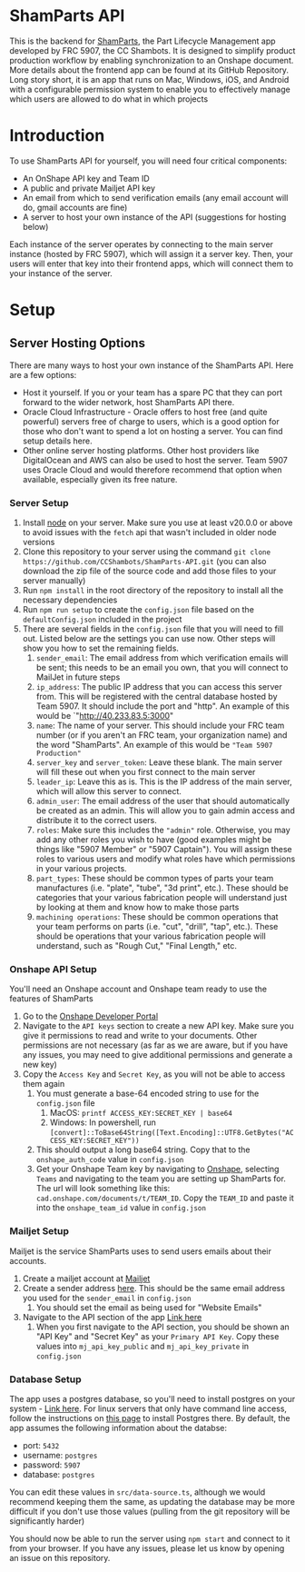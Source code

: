 # ShamParts API

This is the backend for [ShamParts](https://github.com/CCShambots/sham_parts), the Part Lifecycle Management app developed by FRC 5907, the CC Shambots. It is designed to simplify product production workflow by enabling synchronization to an Onshape document. More details about the frontend app can be found at its GitHub Repository. Long story short, it is an app that runs on Mac, Windows, iOS, and Android with a configurable permission system to enable you to effectively manage which users are allowed to do what in which projects

# Introduction
To use ShamParts API for yourself, you will need four critical components:
- An OnShape API key and Team ID
- A public and private Mailjet API key
- An email from which to send verification emails (any email account will do, gmail accounts are fine)
- A server to host your own instance of the API (suggestions for hosting below)

Each instance of the server operates by connecting to the main server instance (hosted by FRC 5907), which will assign it a server key. Then, your users will enter that key into their frontend apps, which will connect them to your instance of the server.

# Setup

## Server Hosting Options
There are many ways to host your own instance of the ShamParts API. Here are a few options:
- Host it yourself. If you or your team has a spare PC that they can port forward to the wider network, host ShamParts API there.
- Oracle Cloud Infrastructure - Oracle offers to host free (and quite powerful) servers free of charge to users, which is a good option for those who don't want to spend a lot on hosting a server. You can find setup details here.
- Other online server hosting platforms. Other host providers like DigitalOcean and AWS can also be used to host the server. Team 5907 uses Oracle Cloud and would therefore recommend that option when available, especially given its free nature.

### Server Setup
1. Install [node](https://nodejs.org/en) on your server. Make sure you use at least v20.0.0 or above to avoid issues with the `fetch` api that wasn't included in older node versions
2. Clone this repository to your server using the command `git clone https://github.com/CCShambots/ShamParts-API.git` (you can also download the zip file of the source code and add those files to your server manually)
3. Run `npm install` in the root directory of the repository to install all the necessary dependencies
4. Run `npm run setup` to create the `config.json` file based on the `defaultConfig.json` included in the project
5. There are several fields in the `config.json` file that you will need to fill out. Listed below are the settings you can use now. Other steps will show you how to set the remaining fields.
   1. `sender_email`: The email address from which verification emails will be sent; this needs to be an email you own, that you will connect to MailJet in future steps
   2. `ip_address`: The public IP address that you can access this server from. This will be registered with the central database hosted by Team 5907. It should include the port and "http". An example of this would be `"http://40.233.83.5:3000"
   3. `name`: The name of your server. This should include your FRC team number (or if you aren't an FRC team, your organization name) and the word "ShamParts". An example of this would be `"Team 5907 Production"`
   4. `server_key` and `server_token`: Leave these blank. The main server will fill these out when you first connect to the main server
   5. `leader_ip`: Leave this as is. This is the IP address of the main server, which will allow this server to connect.
   6. `admin_user`: The email address of the user that should automatically be created as an admin. This will allow you to gain admin access and distribute it to the correct users.
   7. `roles`: Make sure this includes the `"admin"` role. Otherwise, you may add any other roles you wish to have (good examples might be things like "5907 Member" or "5907 Captain"). You will assign these roles to various users and modify what roles have which permissions in your various projects.
   8. `part_types`: These should be common types of parts your team manufactures (i.e. "plate", "tube", "3d print", etc.). These should be categories that your various fabrication people will understand just by looking at them and know how to make those parts
   9. `machining operations`: These should be common operations that your team performs on parts (i.e. "cut", "drill", "tap", etc.). These should be operations that your various fabrication people will understand, such as "Rough Cut," "Final Length," etc.

### Onshape API Setup
You'll need an Onshape account and Onshape team ready to use the features of ShamParts
1. Go to the [Onshape Developer Portal](https://dev-portal.onshape.com)
2. Navigate to the `API keys` section to create a new API key. Make sure you give it permissions to read and write to your documents. Other permissions are not necessary (as far as we are aware, but if you have any issues, you may need to give additional permissions and generate a new key)
3. Copy the `Access Key` and `Secret Key`, as you will not be able to access them again
   1. You must generate a base-64 encoded string to use for the `config.json` file
      1. MacOS: `printf ACCESS_KEY:SECRET_KEY | base64`
      2. Windows: In powershell, run `[convert]::ToBase64String([Text.Encoding]::UTF8.GetBytes("ACCESS_KEY:SECRET_KEY"))`
   2. This should output a long base64 string. Copy that to the `onshape_auth_code` value in `config.json`
   3. Get your Onshape Team key by navigating to [Onshape](https://cad.onshpe.com), selecting `Teams` and navigating to the team you are setting up ShamParts for. The url will look something like this: `cad.onshape.com/documents/t/TEAM_ID`. Copy the `TEAM_ID` and paste it into the `onshape_team_id` value in `config.json`

### Mailjet Setup
Mailjet is the service ShamParts uses to send users emails about their accounts.
1. Create a mailjet account at [Mailjet](https://app.mailjet.com)
2. Create a sender address [here](https://app.mailjet.com/account/sender). This should be the same email address you used for the `sender_email` in `config.json`
   1. You should set the email as being used for "Website Emails"
3. Navigate to the API section of the app [Link here](https://app.mailjet.com/account/apikeys)
   1. When you first navigate to the API section, you should be shown an "API Key" and "Secret Key" as your `Primary API Key`. Copy these values into `mj_api_key_public` and `mj_api_key_private` in `config.json`

### Database Setup
The app uses a postgres database, so you'll need to install postgres on your system - [Link here](https://www.postgresql.org/download/). For linux servers that only have command line access, follow the instructions on [this page](https://www.devart.com/dbforge/postgresql/how-to-install-postgresql-on-linux/) to install Postgres there. By default, the app assumes the following information about the databse:
- port: `5432`
- username: `postgres`
- password: `5907`
- database: `postgres`

You can edit these values in `src/data-source.ts`, although we would recommend keeping them the same, as updating the database may be more difficult if you don't use those values (pulling from the git repository will be significantly harder)

You should now be able to run the server using `npm start` and connect to it from your browser. If you have any issues, please let us know by opening an issue on this repository.